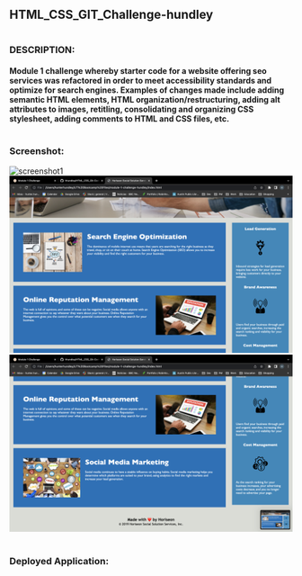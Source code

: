 ## HTML_CSS_GIT_Challenge-hundley
#
### DESCRIPTION:
####   Module 1 challenge whereby starter code for a website offering seo services was refactored in order to meet accessibility standards and optimize for search engines. Examples of changes made include adding semantic HTML elements, HTML organization/restructuring, adding alt attributes to images, retitling, consolidating and organizing CSS stylesheet, adding comments to HTML and CSS files, etc.
#
### Screenshot:
![screenshot1](/assets/images/Screen%20Shot%202022-06-24%20at%2011.03.28%20AM.png "1")
![screenshot1](/assets/images/Screen%20Shot%202022-06-24%20at%2011.03.44%20AM.png "2")
![screenshot1](/assets/images/Screen%20Shot%202022-06-24%20at%2011.03.49%20AM.png "3")
#
### Deployed Application:
